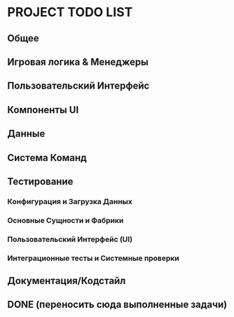 # PROJECT TODO LIST


<!-- DONE: Реализация базовой атаки и системы действий -->
<!-- WIP: Реализация логгера-подписчика -->
<!-- TODO: Реализация передачи данных с подписчика до UI компонента -->
<!-- TODO: Интеграция AI контроллера в цикл боя -->
<!-- TODO: Реализация системы статус-эффектов -->
<!-- TODO: Создание фабрики действий на основе конфигурации -->
<!-- TODO: Реализация сложного AI с оценкой действий -->

## Общее

<!-- DONE: Создать этот файл PROJECT_TODO.md и поместить в корень проекта -->
<!-- DONE: Настроить в IDE отображение TODO из этого файла (если необходимо, добавить паттерн в настройки TODO) -->

## Игровая логика & Менеджеры

<!-- DONE: Создать масштабируемую систему имен монстров -->
<!-- DONE: Интегрировать реальные данные монстров в BattleScreen. Связать EnemyGroupPanel с GameManager, чтобы панели отображали состояние объектов Character (монстров), созданных фабрикой. -->
<!-- DONE: Добавить загрузку стартовых монстров в GameManager._initialize_game_entities (или аналогичный метод), используя monster_factory. -->
<!-- DONE: Реализовать механизм обновления UI (HP/MP) в BattleScreen на основе текущего состояния объектов Player/Character. -->
<!-- DONE: Добавить в GameManager методы для управления текущими врагами (`get_current_enemies`, `set_current_enemies` и т.д.). -->
<!-- DONE: Создать JSON-файлы для классов монстров в `game/data/characters/monster_classes/`, если они еще не существуют. -->
<!-- DONE: GameManager должен отвечать за хранение и предоставление данных о текущих игроках и монстрах для экранов UI. -->
<!-- DONE: Описание задачи -->
<!-- TODO: Сделать централихованный обработчик ошибок -->
<!-- TODO: Сделать централихованный логгер -->


## Пользовательский Интерфейс

<!-- TODO: Доработать BattleScreen.render, чтобы он обновлял содержимое UnitPanel (имя, HP, MP) на основе данных из GameManager перед отрисовкой панелей. -->
<!-- TODO: Проверить/доработать логику `_update_component_sizes` в `BattleScreen` для корректного изменения размеров компонентов при ресайзе окна терминала. -->
<!-- DONE: Реализовать отображение имен монстров/игроков в UnitPanel (сейчас в EnemyUnitPanel имя передается вручную, нужно брать из объекта Character). -->
<!-- DONE: Улучшить визуал BattleScreen: корректное расположение игроков/монстров, настройка лога, порядок обрамления. -->

## Компоненты UI

<!-- TODO: Проверить корректность работы прокрутки BattleLog (scroll_up, scroll_down) и отображения большого количества сообщений. -->
<!-- TODO: Добавить отображение дополнительной информации в UnitPanel (статусные эффекты). -->
<!-- TODO: Убедиться, что отрисовка (render) всех компонентов корректно обрабатывает выход за границы экрана (curses.error). -->

## Данные

<!-- TODO: Убедиться, что все необходимые JSON-файлы (игроки, монстры) существуют и корректны. -->
<!-- TODO: Проверить/доработать character_loader.py для корректной обработки всех полей из JSON (например, abilities, если структура сложнее). -->

## Система Команд

<!-- TODO: Завершить рефакторинг системы команд (Command System) согласно ранее обсужденным идеям (регистрация, контекст). -->
<!-- TODO: Добавить команды для BattleScreen (например, выбор цели, использование атаки/зелья). -->

## Тестирование

### Конфигурация и Загрузка Данных
<!-- TODO: Написать тесты для game/config.py (загрузка, значения по умолчанию, обработка ошибок). -->
<!-- TODO: Написать тесты для game/data/character_loader.py (успешная загрузка, обработка отсутствующих файлов, некорректного JSON). -->
<!-- TODO: Написать тесты для game/naming/monster_namer.py (если используется отдельно от TemplateMonsterNamer). -->

### Основные Сущности и Фабрики
<!-- TODO: Написать тесты для фабрик в game/factories/ (PlayerFactory, MonsterFactory - корректное создание объектов из данных). -->

### Пользовательский Интерфейс (UI)
<!-- DONE: Написать тесты для game/ui/base_screen.py (общая логика экрана, обработка команд, рендеринг, если применимо). -->
<!-- TODO: Написать тесты для game/ui/main_screen.py (логика главного экрана, отрисовка, команды). -->
<!-- TODO: Написать тесты для game/ui/inventory_screen.py (логика экрана инвентаря, отрисовка, команды). -->
<!-- TODO: Написать тесты для game/ui/battle_screen.py (логика обновления данных, отрисовка компонентов, обработка команд боя). -->
<!-- TODO: Проверить и расширить тесты для компонентов UI в game/ui/widgets/ и game/ui/components/ (UnitPanel, GroupPanel, BattleLog, TextLabel, ProgressBar - граничные условия, взаимодействие, отрисовка). -->
<!-- TODO: Добавить тесты в tests/test_ui/test_command_system.py для проверки поведения абстрактного метода Command.execute (например, что он требует реализации или корректно аннотирован). -->

### Интеграционные тесты и Системные проверки
<!-- TODO: Добавить интеграционные тесты для проверки работы экранов с реальным GameManager, фабриками и рендерером (возможно, с моками curses). -->
<!-- TODO: Добавить тесты для интеграции GameManager с фабриками и UI. -->

## Документация/Кодстайл

<!-- TODO: Добавить/проверить docstrings для новых/измененных классов и методов. -->
<!-- TODO: Убедиться, что весь код соответствует PEP 8 и проходит flake8. -->

## DONE (переносить сюда выполненные задачи)

<!-- DONE: Реализовать фабрики для создания игроков и монстров. -->
<!-- DONE: Создать базовую структуру BattleScreen с компонентами (UnitPanel, GroupPanel, BattleLog). -->
<!-- DONE: Настроить базовую отрисовку BattleScreen с использованием Renderer. -->
<!-- DONE: Реализовать базовую прокрутку BattleLog. -->